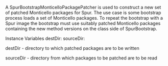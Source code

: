 A SpurBootstrapMonticelloPackagePatcher is used to construct a new set of patched Monticello packages for Spur.  The use case is some bootstrap process loads a set of Monticello packages.  To repeat the bootstrap with a Spur image the bootstrap must use suitably patched Monticello packages containing the new method versions on the class side of SpurBootstrap.

Instance Variables
	destDir:			<FileDirectory>
	sourceDir:		<FileDirectory>

destDir
	- directory to which patched packages are to be written

sourceDir
	- directory from which packages to be patched are to be read